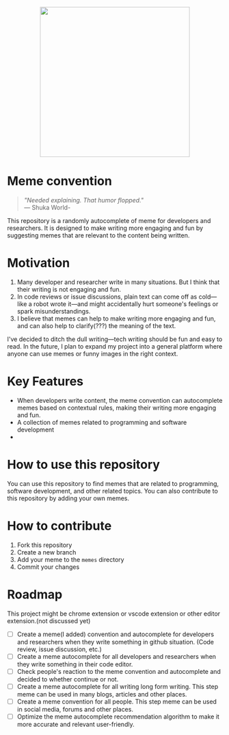 <p align="center">
  <img src="https://github.com/user-attachments/assets/0c5074ef-d235-4a70-9292-9c33c3fb8dcc" width="350">
</p>


# Meme convention

> _"Needed explaining. That humor flopped."_  
> — Shuka World-

This repository is a randomly autocomplete of meme for developers and researchers.
It is designed to make writing more engaging and fun by suggesting memes that are relevant to the content being written.

# Motivation
1. Many developer and researcher write in many situations. But I think that their writing is not engaging and fun.
2. In code reviews or issue discussions, plain text can come off as cold—like a robot wrote it—and might accidentally hurt someone's feelings or spark misunderstandings.
3. I believe that memes can help to make writing more engaging and fun, and can also help to clarify(???) the meaning of the text.

I've decided to ditch the dull writing—tech writing should be fun and easy to read.
In the future, I plan to expand my project into a general platform where anyone can use memes or funny images in the right context.


# Key Features
- When developers write content, the meme convention can autocomplete memes based on contextual rules, making their writing more engaging and fun.
- A collection of memes related to programming and software development
- 

# How to use this repository
You can use this repository to find memes that are related to programming, software development, and other related topics.
You can also contribute to this repository by adding your own memes.

# How to contribute
1. Fork this repository
2. Create a new branch
3. Add your meme to the `memes` directory
4. Commit your changes

# Roadmap
This project might be chrome extension or vscode extension or other editor extension.(not discussed yet)

- [ ] Create a meme(I added) convention and autocomplete for developers and researchers when they write something in github situation. (Code review, issue discussion, etc.)
- [ ] Create a meme autocomplete for all developers and researchers when they write something in their code editor.
- [ ] Check people's reaction to the meme convention and autocomplete and decided to whether continue or not.
- [ ] Create a meme autocomplete for all writing long form writing. This step meme can be used in many blogs, articles and other places.
- [ ] Create a meme convention for all people. This step meme can be used in social media, forums and other places.
- [ ] Optimize the meme autocomplete recommendation algorithm to make it more accurate and relevant user-friendly.
